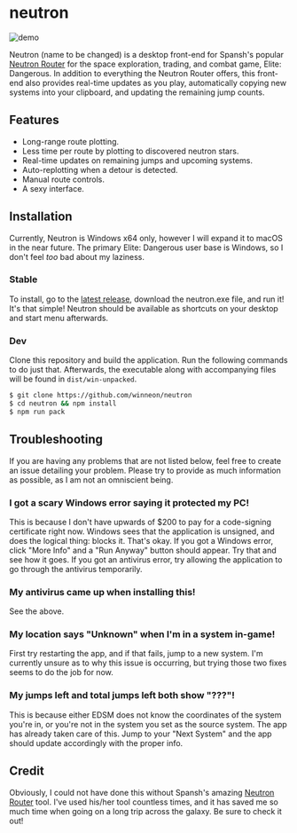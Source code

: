 # neutron

![demo](http://i.imgur.com/u8Ph9W6.gif)

Neutron (name to be changed) is a desktop front-end for Spansh's popular [Neutron Router](https://www.spansh.co.uk/) for the space exploration, trading, and combat game, Elite: Dangerous. In addition to everything the Neutron Router offers, this front-end also provides real-time updates as you play, automatically copying new systems into your clipboard, and updating the remaining jump counts.

## Features

* Long-range route plotting.
* Less time per route by plotting to discovered neutron stars.
* Real-time updates on remaining jumps and upcoming systems.
* Auto-replotting when a detour is detected.
* Manual route controls.
* A sexy interface.

## Installation

Currently, Neutron is Windows x64 only, however I will expand it to macOS in the near future. The primary Elite: Dangerous user base is Windows, so I don't feel *too* bad about my laziness.

### Stable

To install, go to the [latest release]( https://github.com/winneon/neutron/releases/latest), download the neutron.exe file, and run it! It's that simple! Neutron should be available as shortcuts on your desktop and start menu afterwards.

### Dev

Clone this repository and build the application. Run the following commands to do just that. Afterwards, the executable along with accompanying files will be found in `dist/win-unpacked`.

```bash
$ git clone https://github.com/winneon/neutron
$ cd neutron && npm install
$ npm run pack
```

## Troubleshooting

If you are having any problems that are not listed below, feel free to create an issue detailing your problem. Please try to provide as much information as possible, as I am not an omniscient being.

### I got a scary Windows error saying it protected my PC!

This is because I don't have upwards of $200 to pay for a code-signing certificate right now. Windows sees that the application is unsigned, and does the logical thing: blocks it. That's okay. If you got a Windows error, click "More Info" and a "Run Anyway" button should appear. Try that and see how it goes. If you got an antivirus error, try allowing the application to go through the antivirus temporarily.

### My antivirus came up when installing this!

See the above.

### My location says "Unknown" when I'm in a system in-game!

First try restarting the app, and if that fails, jump to a new system. I'm currently unsure as to why this issue is occurring, but trying those two fixes seems to do the job for now.

### My jumps left and total jumps left both show "???"!

This is because either EDSM does not know the coordinates of the system you're in, or you're not in the system you set as the source system. The app has already taken care of this. Jump to your "Next System" and the app should update accordingly with the proper info.

## Credit

Obviously, I could not have done this without Spansh's amazing [Neutron Router](https://www.spansh.co.uk/) tool. I've used his/her tool countless times, and it has saved me so much time when going on a long trip across the galaxy. Be sure to check it out!
